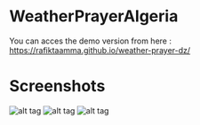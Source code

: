 # WeatherPrayerAlgeria

You can acces the demo version from here : https://rafiktaamma.github.io/weather-prayer-dz/

# Screenshots
![alt tag](https://user-images.githubusercontent.com/26259070/104820581-fc0aa880-5835-11eb-89e7-d0bdefd708ad.png)
![alt tag](https://user-images.githubusercontent.com/26259070/104820582-fd3bd580-5835-11eb-9a3e-bb9a267be089.png)
![alt tag](https://user-images.githubusercontent.com/26259070/104820583-fd3bd580-5835-11eb-8020-cf29805b18fa.png)
